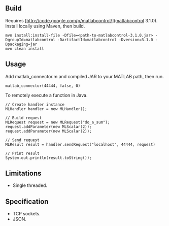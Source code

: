 Build
---------------------

Requires [http://code.google.com/p/matlabcontrol/](matlabcontrol 3.1.0). Install locally using Maven, then build.

    mvn install:install-file -Dfile=<path-to-matlabcontrol-3.1.0.jar> -DgroupId=matlabcontrol -DartifactId=matlabcontrol -Dversion=3.1.0 -Dpackaging=jar
    mvn clean install


Usage
---------------------

Add matlab_connector.m and compiled JAR to your MATLAB path, then run.

`matlab_connector(44444, false, 0)`

To remotely execute a function in Java.

    // Create handler instance
    MLHandler handler = new MLHandler();

    // Build request
    MLRequest request = new MLRequest("do_a_sum");
    request.addParameter(new MLScalar(2));
    request.addParameter(new MLScalar(2));

    // Send request
    MLResult result = handler.sendRequest("localhost", 44444, request)

    // Print result
    System.out.println(result.toString());


Limitations
---------------------

* Single threaded.


Specification
---------------------

* TCP sockets.
* JSON.
